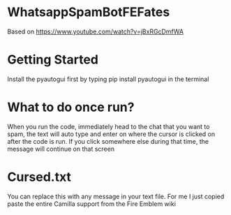 # WhatsappSpamBotFEFates
Based on https://www.youtube.com/watch?v=jBxRGcDmfWA

# Getting Started
Install the pyautogui first by typing pip install pyautogui in the terminal

# What to do once run?
When you run the code, immediately head to the chat that you want to spam, the text will auto type and enter on where the cursor is clicked on after the code is run. If you click
somewhere else during that time, the message will continue on that screen

# Cursed.txt
You can replace this with any message in your text file. For me I just copied paste the entire Camilla support from the Fire Emblem wiki
